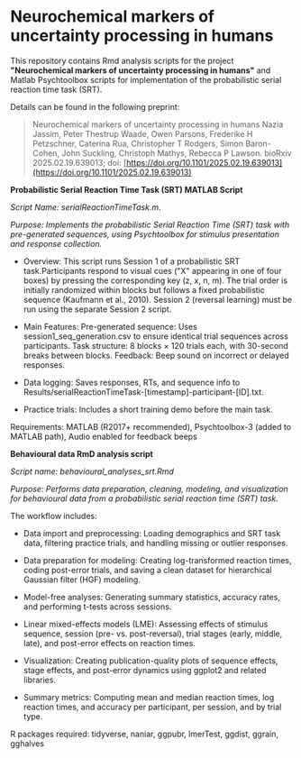# Neurochemical markers of uncertainty processing in humans
This repository contains Rmd analysis scripts for the project **"Neurochemical markers of uncertainty processing in humans"** and Matlab Psychtoolbox scripts for implementation of the probabilistic serial reaction time task (SRT). 

Details can be found in the following preprint:
> Neurochemical markers of uncertainty processing in humans
Nazia Jassim, Peter Thestrup Waade, Owen Parsons, Frederike H Petzschner, Caterina Rua, Christopher T Rodgers, Simon Baron-Cohen, John Suckling, Christoph Mathys, Rebecca P Lawson. bioRxiv 2025.02.19.639013; doi: [https://doi.org/10.1101/2025.02.19.639013](https://doi.org/10.1101/2025.02.19.639013)


**Probabilistic Serial Reaction Time Task (SRT) MATLAB Script**

_Script Name: serialReactionTimeTask.m_.

_Purpose: Implements the probabilistic Serial Reaction Time (SRT) task with pre-generated sequences, using Psychtoolbox for stimulus presentation and response collection._

* Overview: This script runs Session 1 of a probabilistic SRT task.Participants respond to visual cues ("X" appearing in one of four boxes) by pressing the corresponding key (z, x, n, m). The trial order is initially randomized within blocks but follows a fixed probabilistic sequence (Kaufmann et al., 2010). Session 2 (reversal learning) must be run using the separate Session 2 script.

* Main Features: 
Pre-generated sequence: Uses session1_seq_generation.csv to ensure identical trial sequences across participants.
Task structure: 8 blocks × 120 trials each, with 30-second breaks between blocks.
Feedback: Beep sound on incorrect or delayed responses.

* Data logging: Saves responses, RTs, and sequence info to Results/serialReactionTimeTask-[timestamp]-participant-[ID].txt.

* Practice trials: Includes a short training demo before the main task.

Requirements:  MATLAB (R2017+ recommended), Psychtoolbox-3 (added to MATLAB path), Audio enabled for feedback beeps

**Behavioural data RmD analysis script**

_Script name: behavioural_analyses_srt.Rmd_

_Purpose: Performs data preparation, cleaning, modeling, and visualization for behavioural data from a probabilistic serial reaction time (SRT) task._ 

The workflow includes:

* Data import and preprocessing: Loading demographics and SRT task data, filtering practice trials, and handling missing or outlier responses.

* Data preparation for modeling: Creating log-transformed reaction times, coding post-error trials, and saving a clean dataset for hierarchical Gaussian filter (HGF) modeling.

* Model-free analyses: Generating summary statistics, accuracy rates, and performing t-tests across sessions.

* Linear mixed-effects models (LME):  Assessing effects of stimulus sequence, session (pre- vs. post-reversal), trial stages (early, middle, late), and post-error effects on reaction times.

* Visualization: Creating publication-quality plots of sequence effects, stage effects, and post-error dynamics using ggplot2 and related libraries.

* Summary metrics: Computing mean and median reaction times, log reaction times, and accuracy per participant, per session, and by trial type.

R packages required: tidyverse, naniar, ggpubr, lmerTest, ggdist, ggrain, gghalves
